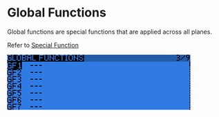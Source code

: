 # Global Functions

Global functions are special functions that are applied across all planes.

Refer to [Special Function](special-functions.md) 

![](images/global-functions.png)